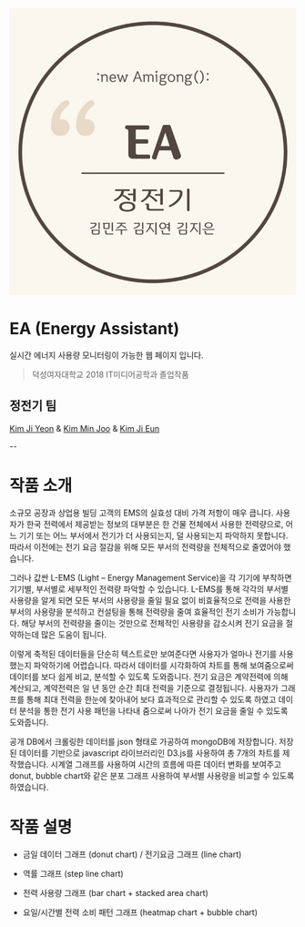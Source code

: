 ![EA](./public/images/EA.jpeg)

# EA (Energy Assistant)

실시간 에너지 사용량 모니터링이 가능한 웹 페이지 입니다.

> 덕성여자대학교 2018 IT미디어공학과 졸업작품 


## 정전기 팀
[Kim Ji Yeon](https://www.github.com/jiyeonkim7) & [Kim Min Joo](https://www.github.com/minjooda) & [Kim Ji Eun](https://www.github.com/sliveryy)

--

# 작품 소개

 소규모 공장과 상업용 빌딩 고객의 EMS의 실효성 대비 가격 저항이 매우 큽니다. 사용자가 한국 전력에서 제공받는 정보의 대부분은 한 건물 전체에서 사용한 전력량으로, 어느 기기 또는 어느 부서에서 전기가 더 사용되는지, 덜 사용되는지 파악하지 못합니다. 따라서 이전에는 전기 요금 절감을 위해 모든 부서의 전력량을 전체적으로 줄였어야 했습니다. 
 
 그러나 값싼 L-EMS (Light – Energy Management Service)을 각 기기에 부착하면 기기별, 부서별로 세부적인 전력량 파악할 수 있습니다. L-EMS를 통해 각각의 부서별 사용량을 알게 되면 모든 부서의 사용량을 줄일 필요 없이 비효율적으로 전력을 사용한 부서의 사용량을 분석하고 컨설팅을 통해 전력량을 줄여 효율적인 전기 소비가 가능합니다. 해당 부서의 전력량을 줄이는 것만으로 전체적인 사용량을 감소시켜 전기 요금을 절약하는데 많은 도움이 됩니다.
 
 이렇게 축적된 데이터들을 단순히 텍스트로만 보여준다면 사용자가 얼마나 전기를 사용했는지 파악하기에 어렵습니다. 따라서 데이터를 시각화하여 차트를 통해 보여줌으로써 데이터를 보다 쉽게 비교, 분석할 수 있도록 도와줍니다. 전기 요금은 계약전력에 의해 계산되고, 계약전력은 일 년 동안 순간 최대 전력을 기준으로 결정됩니다. 사용자가 그래프를 통해 최대 전력을 한눈에 찾아내어 보다 효과적으로 관리할 수 있도록 하였고 데이터 분석을 통한 전기 사용 패턴을 나타내 줌으로써 나아가 전기 요금을 줄일 수 있도록 도와줍니다.

 공개 DB에서 크롤링한 데이터를 json 형태로 가공하여 mongoDB에 저장합니다.
 저장된 데이터를 기반으로 javascript 라이브러리인 D3.js를 사용하여 총 7개의 차트를 제작했습니다. 시계열 그래프를 사용하여 시간의 흐름에 따른 데이터 변화를 보여주고 donut, bubble chart와 같은 분포 그래프 사용하여 부서별 사용량을 비교할 수 있도록 하였습니다.


# 작품 설명

 * 금일 데이터 그래프 (donut chart) / 전기요금 그래프 (line chart)

 * 역률 그래프 (step line chart)

 * 전력 사용량 그래프 (bar chart + stacked area chart)

 * 요일/시간별 전력 소비 패턴 그래프 (heatmap chart + bubble chart)

